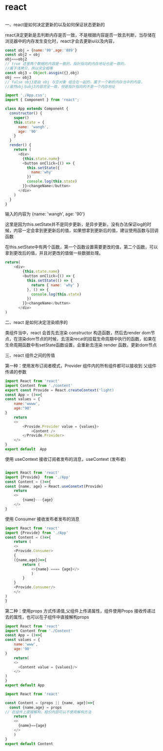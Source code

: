# react

## 

一、react是如何决定更新的以及如何保证状态更新的

react决定更新是去判断内存是否一致，不是根据内容是否一致去判断，当存储在浏览器中的内存发生变化时，react才会去更新ui以及内容，

```javascript
const obj = {name:'90',age:'889'}
const obj2 = obj
obj===obj2 
// true 这里两个数据的内容是一致的，指针指向的内存地址也是一致的，
//属于浅拷贝，所以完全相等
const obj3 = Object.assgin({},obj)
obj === obj3 
// false obj3是由 obj 与空对象 组合在一起的，属于一个新的内存当中的内容，
//虽然obj与obj3内容完全一致，但是指针指向的不是一个内存地址
```

```javascript
import './App.css';
import { Component } from 'react';

class App extends Component {
  constructor() {
    super()
    this.state = {
      name: 'wangh',
      age: '90'
    }
  }
  render() {
    return (
      <div>
        {this.state.name}
        <button onClick={() => {
          this.setState({
            name:'why'
          })
          console.log(this.state)
        }}>changeName</button>
      </div>
    )
  }
}
```

输入的内容为 {name: 'wangh', age: '90'}

这里是因为this.setState并不是同步更新，是异步更新，没有办法保证log的时候，内容一定会拿到更更新后的值，如果想拿到更新后的值，建议使用函数与回调函数

在this.setState中有两个函数，第一个函数设置需要更改的值，第二个函数，可以拿到更改后的值，并且对更改的值做一些数据处理。

```javascript
return(
    <div>
        {this.state.name}
        <button onClick={() => {
          this.setState(() => {
            return { name: 'why' }
          }, () => {
            console.log(this.state)
          })
        }}>changeName</button>
      </div>
)
```

二、react 是如何决定渲染顺序的

类组件当中，react 会首先去渲染 constructor 构造函数，然后去render dom节点，在渲染dom节点的时候，去渲染recat的挂载生命周期中执行的函数，如果在生命周期函数中有setState函数设置，会重新去渲染 render 函数，更新dom节点

三、react 组件之间的传值

第一种：使用发布订阅者模式，Provider 组件内的所有组件都可以接收到  父组件传递的参数

```javascript
import React from 'react'
import Content from './content'
export const Provide = React.createContext('light)
const App = ()=>{
const values = {
    name:'wwww',
    age:"90"
}
    return 
    <>
        <Provide.Provider value = {values}>
            <Content />
        </Provide.Provider>
    </>
}
export default  App 
```

使用 useContext 接收订阅者发布的消息，useContext (发布者)

```javascript

import React from 'react'
import {Provide}  from './App'
const Content = ()=>{
const {name, age} = React.useConetxt(Provide)
    return 
    <>
        {name}---{age}
    </>
}
```

使用 Consumer 接收发布者发布的消息

```javascript
import React from 'react'
import {Provide} from './App'
const Content = ()=>{
    return (
    <>
    <Provide.Consumer>
    {
    ({name,age})=>{
        return (
            <>{name} ==== {age}</>
            )
        }
    }
    <Provide.Consumer/>
    </>
)
}
```

第二种：使用props 方式传递值,父组件上传递属性，组件使用Props 接收传递过去的属性，也可以在子组件中直接解构props

```javascript
import React from 'react'
import Content from './Content'
const App = ()=>{
const values = {
    name:'www',
    age:'90'
}
    return(
    <>
      <Content value = {values}/>
    </>
) 
}
export default App
```

```javascript
import React from 'react'

const Content = (props || {name, age})=>{
  const {name,age} = props
// 在组件上直接解构，租价内部可以不使用解构方法
    return (
    <>
      {name}=={age}  
    </>
    )
}
export default Content
```
